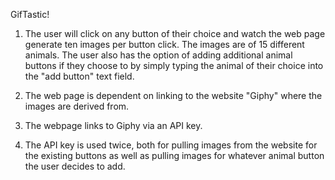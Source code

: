 GifTastic!

1.  The user will click on any button of their choice and watch the web page generate ten images per button click. The images are of 
    15 different animals. The user also has the option of adding additional animal buttons if they choose to by simply typing the animal
    of their choice into the "add button" text field.
    
2.  The web page is dependent on linking to the website "Giphy" where the images are derived from.

3.  The webpage links to Giphy via an API key.

4.  The API key is used twice, both for pulling images from the website for the existing buttons as well as pulling images for whatever
    animal button the user decides to add.
